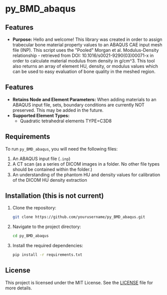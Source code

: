 # py_BMD_abaqus

## Features
- **Purpose:** Hello and welcome! This library was created in order to assign trabecular bone material property values to an ABAQUS CAE input mesh file (INP). This script uses the "Pooled" Morgan et al. Modulus-Density relationship - retrieved from DOI: 10.1016/s0021-9290(03)00071-x in order to calculate material modulus from density in g/cm^3. This tool also returns an array of element HU, density, or modulus values which can be used to easy evaluation of bone quality in the meshed region. 

## Features
- **Retains Node and Element Parameters:** When adding materials to an ABAQUS input file, sets, boundary conditions are currently NOT preserved. This may be added in the future.
- **Supported Element Types:**
  - Quadratic tetrahedral elements TYPE=C3D8

## Requirements
To run `py_BMD_abaqus`, you will need the following files:
1. An ABAQUS input file (`.inp`)
2. A CT scan (as a series of DICOM images in a folder. No other file types should be contained within the folder.)
3. An understanding of the phantom HU and density values for calibration of the DICOM HU density extraction

## Installation (this is not current)
1. Clone the repository:
    ```sh
    git clone https://github.com/yourusername/py_BMD_abaqus.git
    ```
2. Navigate to the project directory:
    ```sh
    cd py_BMD_abaqus
    ```
3. Install the required dependencies:
    ```sh
    pip install -r requirements.txt
    ```

## License
This project is licensed under the MIT License. See the [LICENSE](LICENSE) file for more details.

<!-- ## Contact -->
<!-- For questions or issues, please contact [yourname](mailto:your.email@example.com). -->
